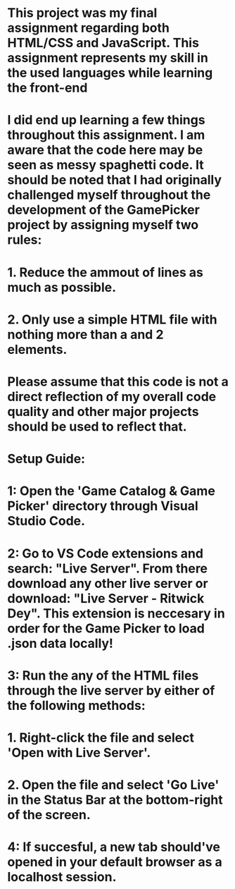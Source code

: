 # This project was my final assignment regarding both HTML/CSS and JavaScript. This assignment represents my skill in the used languages while learning the front-end
# I did end up learning a few things throughout this assignment. I am aware that the code here may be seen as messy spaghetti code. It should be noted that I had originally challenged myself throughout the development of the GamePicker project by assigning myself two rules:
# 1. Reduce the ammout of lines as much as possible.
# 2. Only use a simple HTML file with nothing more than a <body> and 2 <div> elements.
# Please assume that this code is not a direct reflection of my overall code quality and other major projects should be used to reflect that.

# Setup Guide:
# 1: Open the 'Game Catalog & Game Picker' directory through Visual Studio Code.
# 2: Go to VS Code extensions and search: "Live Server". From there download any other live server or download: "Live Server - Ritwick Dey". This extension is neccesary in order for the Game Picker to load .json data locally!
# 3: Run the any of the HTML files through the live server by either of the following methods:
# 1. Right-click the file and select 'Open with Live Server'.
# 2. Open the file and select 'Go Live' in the Status Bar at the bottom-right of the screen.
# 4: If succesful, a new tab should've opened in your default browser as a localhost session.